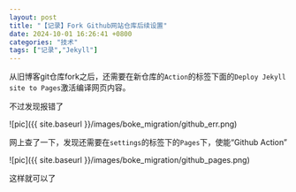 ```yaml
---
layout: post
title: "【记录】Fork Github网站仓库后续设置"
date: 2024-10-01 16:26:41 +0800
categories: "技术"
tags: ["记录","Jekyll"]
---
```


从旧博客git仓库fork之后，还需要在新仓库的`Action`的标签下面的`Deploy Jekyll site to Pages`激活编译网页内容。

不过发现报错了

![pic]({{ site.baseurl }}/images/boke_migration/github_err.png)<br>

网上查了一下，发现还需要在`settings`的标签下的`Pages`下，使能“Github Action”

![pic]({{ site.baseurl }}/images/boke_migration/github_pages.png)<br>

这样就可以了
